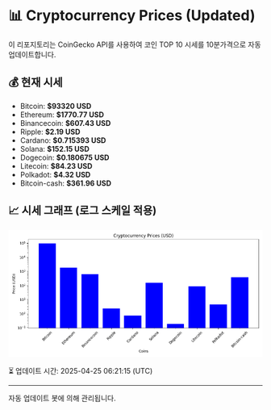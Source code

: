 
# 📊 Cryptocurrency Prices (Updated)

이 리포지토리는 CoinGecko API를 사용하여 코인 TOP 10 시세를 10분가격으로 자동 업데이트합니다.

## 💰 현재 시세
- Bitcoin: **$93320 USD**
- Ethereum: **$1770.77 USD**
- Binancecoin: **$607.43 USD**
- Ripple: **$2.19 USD**
- Cardano: **$0.715393 USD**
- Solana: **$152.15 USD**
- Dogecoin: **$0.180675 USD**
- Litecoin: **$84.23 USD**
- Polkadot: **$4.32 USD**
- Bitcoin-cash: **$361.96 USD**

## 📈 시세 그래프 (로그 스케일 적용)
![Crypto Prices](crypto_prices.png)

⏳ 업데이트 시간: 2025-04-25 06:21:15 (UTC)

---
자동 업데이트 봇에 의해 관리됩니다.
